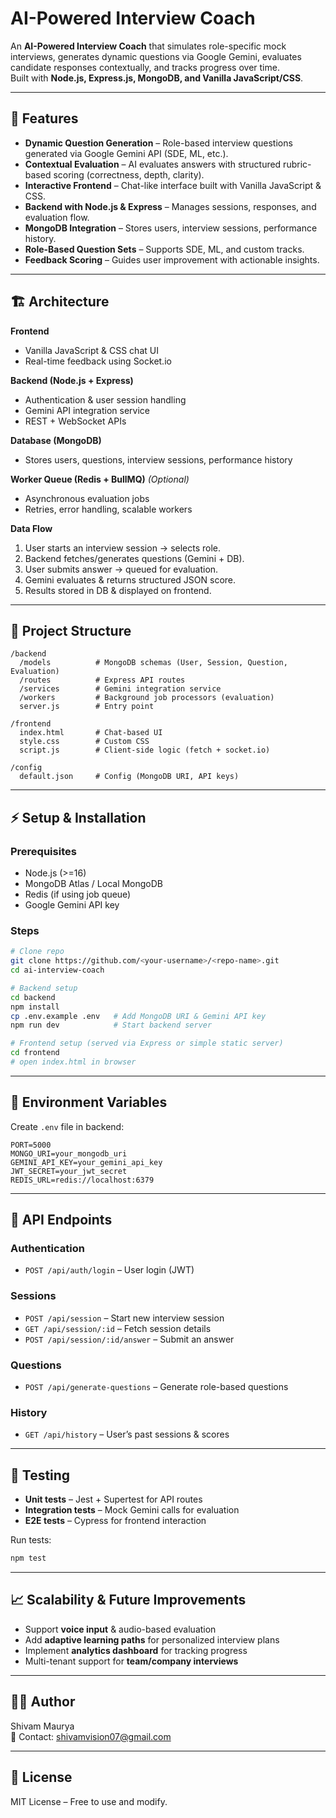 # AI-Powered Interview Coach

An **AI-Powered Interview Coach** that simulates role-specific mock interviews, generates dynamic questions via Google Gemini, evaluates candidate responses contextually, and tracks progress over time.  
Built with **Node.js, Express.js, MongoDB, and Vanilla JavaScript/CSS**.

---

## 🚀 Features
- **Dynamic Question Generation** – Role-based interview questions generated via Google Gemini API (SDE, ML, etc.).
- **Contextual Evaluation** – AI evaluates answers with structured rubric-based scoring (correctness, depth, clarity).
- **Interactive Frontend** – Chat-like interface built with Vanilla JavaScript & CSS.
- **Backend with Node.js & Express** – Manages sessions, responses, and evaluation flow.
- **MongoDB Integration** – Stores users, interview sessions, performance history.
- **Role-Based Question Sets** – Supports SDE, ML, and custom tracks.
- **Feedback Scoring** – Guides user improvement with actionable insights.

---

## 🏗️ Architecture
**Frontend**
- Vanilla JavaScript & CSS chat UI  
- Real-time feedback using Socket.io

**Backend (Node.js + Express)**
- Authentication & user session handling  
- Gemini API integration service  
- REST + WebSocket APIs

**Database (MongoDB)**
- Stores users, questions, interview sessions, performance history  

**Worker Queue (Redis + BullMQ)** *(Optional)*
- Asynchronous evaluation jobs  
- Retries, error handling, scalable workers  

**Data Flow**
1. User starts an interview session → selects role.  
2. Backend fetches/generates questions (Gemini + DB).  
3. User submits answer → queued for evaluation.  
4. Gemini evaluates & returns structured JSON score.  
5. Results stored in DB & displayed on frontend.  

---

## 📂 Project Structure
```
/backend
  /models          # MongoDB schemas (User, Session, Question, Evaluation)
  /routes          # Express API routes
  /services        # Gemini integration service
  /workers         # Background job processors (evaluation)
  server.js        # Entry point

/frontend
  index.html       # Chat-based UI
  style.css        # Custom CSS
  script.js        # Client-side logic (fetch + socket.io)

/config
  default.json     # Config (MongoDB URI, API keys)
```

---

## ⚡ Setup & Installation

### Prerequisites
- Node.js (>=16)
- MongoDB Atlas / Local MongoDB
- Redis (if using job queue)
- Google Gemini API key

### Steps
```bash
# Clone repo
git clone https://github.com/<your-username>/<repo-name>.git
cd ai-interview-coach

# Backend setup
cd backend
npm install
cp .env.example .env   # Add MongoDB URI & Gemini API key
npm run dev            # Start backend server

# Frontend setup (served via Express or simple static server)
cd frontend
# open index.html in browser
```

---

## 🔑 Environment Variables
Create `.env` file in backend:

```
PORT=5000
MONGO_URI=your_mongodb_uri
GEMINI_API_KEY=your_gemini_api_key
JWT_SECRET=your_jwt_secret
REDIS_URL=redis://localhost:6379
```

---

## 📡 API Endpoints

### Authentication
- `POST /api/auth/login` – User login (JWT)

### Sessions
- `POST /api/session` – Start new interview session
- `GET /api/session/:id` – Fetch session details
- `POST /api/session/:id/answer` – Submit an answer

### Questions
- `POST /api/generate-questions` – Generate role-based questions

### History
- `GET /api/history` – User’s past sessions & scores

---

## 🧪 Testing
- **Unit tests** – Jest + Supertest for API routes
- **Integration tests** – Mock Gemini calls for evaluation
- **E2E tests** – Cypress for frontend interaction

Run tests:
```bash
npm test
```

---

## 📈 Scalability & Future Improvements
- Support **voice input** & audio-based evaluation  
- Add **adaptive learning paths** for personalized interview plans  
- Implement **analytics dashboard** for tracking progress  
- Multi-tenant support for **team/company interviews**  

---

## 👨‍💻 Author
Shivam Maurya  
📧 Contact: shivamvision07@gmail.com  

---

## 📜 License
MIT License – Free to use and modify.
